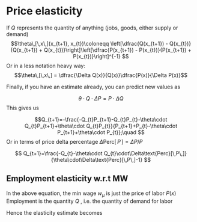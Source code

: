 
# Price elasticity

If $Q$ represents the quantity of anything (jobs, goods, either supply or demand)
$$\theta\,[\,x\,](x_{t+1}, x_{t})\coloneqq \left[\dfrac{Q(x_{t+1}) - Q(x_{t})}{Q(x_{t+1}) + Q(x_{t})}\right]\left[\dfrac{P(x_{t+1}) - P(x_{t})}{P(x_{t+1}) + P(x_{t})}\right]^{-1}
$$
Or in a less notation  heavy way: 
$$\theta\,[\,x\,] = \dfrac{\Delta Q(x)}{Q(x)}\dfrac{P(x)}{\Delta P(x)}$$

Finally, if you have an estimate already, you can predict new values as

$$\theta\cdot Q \cdot \Delta P = P \cdot \Delta Q $$
This gives us

$$Q_{t+1}=-\frac{-Q_{t}P_{t+1}-Q_{t}P_{t}-\theta\cdot Q_{t}P_{t+1}+\theta\cdot Q_{t}P_{t}}{P_{t+1}+P_{t}-\theta\cdot P_{t+1}+\theta\cdot P_{t}};\quad $$
Or in terms of price delta percentage $\Delta\text{Perc}[\,P\,] = \Delta P / P$

$$
Q_{t+1}=\frac{-Q_{t}-\theta\cdot Q_{t}\cdot\Delta\text{Perc}[\,P\,]}{\theta\cdot\Delta\text{Perc}[\,P\,]-1}
$$

## Employment elasticity w.r.t MW

In the above equation, the min wage $w_\mu$ is just the price of labor $P(x)$
Employment is the quantity $Q$ , i.e. the quantity of demand for labor

Hence the elasticity estimate becomes